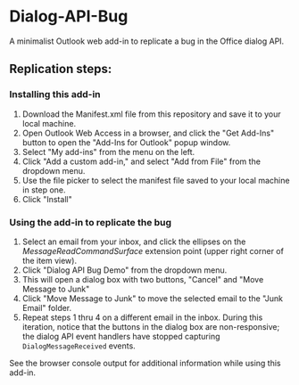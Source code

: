 # Dialog-API-Bug
A minimalist Outlook web add-in to replicate a bug in the Office dialog API.

## Replication steps:

### Installing this add-in
1. Download the Manifest.xml file from this repository and save it to your local machine.
2. Open Outlook Web Access in a browser, and click the "Get Add-Ins" button to open the "Add-Ins for Outlook" popup window. 
3. Select "My add-ins" from the menu on the left.
4. Click "Add a custom add-in," and select "Add from File" from the dropdown menu.
5. Use the file picker to select the manifest file saved to your local machine in step one.
6. Click "Install"

### Using the add-in to replicate the bug
1. Select an email from your inbox, and click the ellipses on the _MessageReadCommandSurface_ extension point (upper right corner of the item view).
2. Click "Dialog API Bug Demo" from the dropdown menu.
3. This will open a dialog box with two buttons, "Cancel" and "Move Message to Junk"
4. Click "Move Message to Junk" to move the selected email to the "Junk Email" folder.
5. Repeat steps 1 thru 4 on a different email in the inbox. During this iteration, notice that the buttons in the dialog box are non-responsive; the dialog API event handlers have stopped capturing `DialogMessageReceived` events.

See the browser console output for additional information while using this add-in.